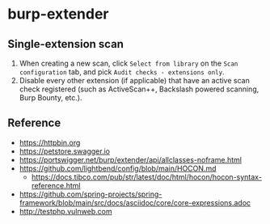 # burp-extender

## Single-extension scan

1. When creating a new scan, click `Select from library` on the `Scan configuration` tab, and pick `Audit checks - extensions only`.
2. Disable every other extension (if applicable) that have an active scan check registered (such as ActiveScan++, Backslash powered scanning, Burp Bounty, etc.).

## Reference

* https://httpbin.org
* https://petstore.swagger.io
* https://portswigger.net/burp/extender/api/allclasses-noframe.html
* https://github.com/lightbend/config/blob/main/HOCON.md
    * https://docs.tibco.com/pub/str/latest/doc/html/hocon/hocon-syntax-reference.html
* https://github.com/spring-projects/spring-framework/blob/main/src/docs/asciidoc/core/core-expressions.adoc
* http://testphp.vulnweb.com
